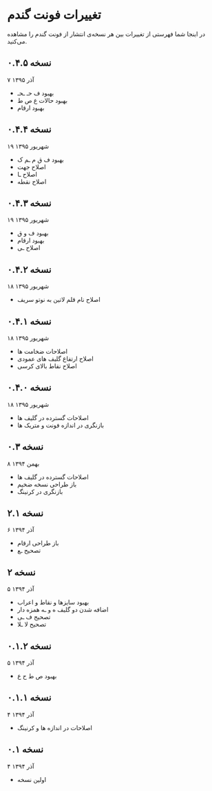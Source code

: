 تغییرات فونت گندم
=================

در اینجا شما فهرستی از تغییرات بین هر نسخه‌ی انتشار از فونت گندم را مشاهده می‌کنید.

نسخه ۰.۴.۵
----------
۷ آذر ۱۳۹۵

- بهبود ف حـ ـحـ
- بهبود حالات ع ص ط
- بهبود ارقام


نسخه ۰.۴.۴
----------
۱۹ شهریور ۱۳۹۵

- بهبود ف ق م ـم ک
- اصلاح جهت
- اصلاح ـا
- اصلاح نقطه

نسخه ۰.۴.۳
----------
۱۹ شهریور ۱۳۹۵

- بهبود ف و ق
- بهبود ارقام
- اصلاح ـی

نسخه ۰.۴.۲
----------
۱۸ شهریور ۱۳۹۵

- اصلاح نام قلم لاتین به نوتو سریف

نسخه ۰.۴.۱
----------
۱۸ شهریور ۱۳۹۵

- اصلاحات ضخامت ها
- اصلاح ارتفاع گلیف های عمودی
- اصلاح نقاط بالای کرسی

نسخه ۰.۴.۰
----------
۱۸ شهریور ۱۳۹۵

- اصلاحات گسترده در گلیف ها
- بازنگری در اندازه فونت و متریک ها

نسخه ۰.۳
--------
۸ بهمن ۱۳۹۴

- اصلاحات گسترده در گلیف ها
- باز طراحی نسخه ضخیم
- بازنگری در کرنینگ

نسخه ۲.۱
--------
۶ آذر ۱۳۹۴

- باز طراحی ارقام
- تصحیح ـع

نسخه ۲
------
۵ آذر ۱۳۹۴

- بهبود سایزها و نقاط و اعراب
- اضافه شدن دو گلیف ه و ـه همزه دار
- تصحیح ف ـی
- تصحیح لا ـلا

نسخه ۰.۱.۲
----------
۵ آذر ۱۳۹۴

- بهبود ص ط ح ع

نسخه ۰.۱.۱
----------
۴ آذر ۱۳۹۴

- اصلاحات در اندازه ها و کرنینگ

نسخه ۰.۱
--------
۴ آذر ۱۳۹۴

- اولین نسخه

